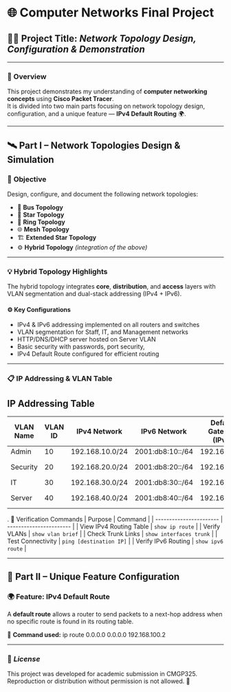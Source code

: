 # 🌐 Computer Networks Final Project

## 👩‍💻 Project Title: *Network Topology Design, Configuration & Demonstration*

---

### 🧩 Overview  
This project demonstrates my understanding of **computer networking concepts** using **Cisco Packet Tracer**.  
It is divided into two main parts focusing on network topology design, configuration, and a unique feature — **IPv4 Default Routing** 🌍.

---

## 🛰️ Part I – Network Topologies Design & Simulation

### 🔹 **Objective**
Design, configure, and document the following network topologies:

- 🚌 **Bus Topology**
- 💫 **Star Topology**
- 🔗 **Ring Topology**
- 🌐 **Mesh Topology**
- 🏗️ **Extended Star Topology**
- ⚙️ **Hybrid Topology** *(integration of the above)*

---

### 💡 **Hybrid Topology Highlights**
The hybrid topology integrates **core**, **distribution**, and **access** layers with VLAN segmentation and dual-stack addressing (IPv4 + IPv6).

#### ⚙️ **Key Configurations**
- IPv4 & IPv6 addressing implemented on all routers and switches  
- VLAN segmentation for Staff, IT, and Management networks  
- HTTP/DNS/DHCP server hosted on Server VLAN  
- Basic security with passwords, port security,
- IPv4 Default Route configured for efficient routing  

---

### 📋 **IP Addressing & VLAN Table**
## IP Addressing Table

| VLAN Name   | VLAN ID | IPv4 Network       | IPv6 Network         | Default Gateway (IPv4) | Default Gateway (IPv6) | Department      |
|-------------|---------|--------------------|----------------------|-----------------------|------------------------|-----------------|
| Admin       | 10      | 192.168.10.0/24    | 2001:db8:10::/64     | 192.168.10.1          | 2001:db8:10::1         | Admin Area      |
| Security    | 20      | 192.168.20.0/24    | 2001:db8:20::/64     | 192.168.20.1          | 2001:db8:20::1         | Security Dept   |
| IT          | 30      | 192.168.30.0/24    | 2001:db8:30::/64     | 192.168.30.1          | 2001:db8:30::1         | IT Dept         |
| Server      | 40      | 192.168.40.0/24    | 2001:db8:40::/64     | 192.168.40.1          | 2001:db8:40::1         | Server VLAN     |

.
🧠 Verification Commands
| Purpose                 | Command                 |
| ----------------------- | ----------------------- |
| View IPv4 Routing Table | `show ip route`         |
| Verify VLANs            | `show vlan brief`       |
| Check Trunk Links       | `show interfaces trunk` |
| Test Connectivity       | `ping [destination IP]` |
| Verify IPv6 Routing     | `show ipv6 route`       |


---

## 🚦 Part II – Unique Feature Configuration

### 🌍 **Feature: IPv4 Default Route**
A **default route** allows a router to send packets to a next-hop address when no specific route is found in its routing table.

 
🧭 **Command used:**
ip route 0.0.0.0 0.0.0.0 192.168.100.2


---

 ### 📝 ***License***



This project was developed for academic submission in CMGP325.
Reproduction or distribution without permission is not allowed. 🚫


